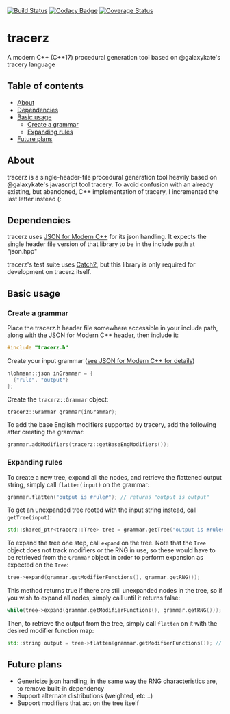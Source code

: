 [![Build Status](https://travis-ci.com/caranatar/tracerz.svg?branch=master)](https://travis-ci.com/caranatar/tracerz)
[![Codacy Badge](https://api.codacy.com/project/badge/Grade/5d3454d25fcd4b33a173af36b2ee8b6a)](https://app.codacy.com/app/caranatar/tracerz?utm_source=github.com&utm_medium=referral&utm_content=caranatar/tracerz&utm_campaign=Badge_Grade_Dashboard)
[![Coverage Status](https://coveralls.io/repos/github/caranatar/tracerz/badge.svg)](https://coveralls.io/github/caranatar/tracerz)
# tracerz
A modern C++ (C++17) procedural generation tool based on @galaxykate's tracery language

## Table of contents
* [About](#about)
* [Dependencies](#dependencies)
* [Basic usage](#basic-usage)
    * [Create a grammar](#create-a-grammar)
    * [Expanding rules](#expanding-rules)
* [Future plans](#future-plans)

## About
tracerz is a single-header-file procedural generation tool heavily based on @galaxykate's javascript tool tracery. To
avoid confusion with an already existing, but abandoned, C++ implementation of tracery, I incremented the last letter
instead (:

## Dependencies
tracerz uses [JSON for Modern C++](https://github.com/nlohmann/json/) for its json handling. It expects the single
header file version of that library to be in the include path at "json.hpp"

tracerz's test suite uses [Catch2](https://github.com/catchorg/Catch2), but this library is only required for
development on tracerz itself.

## Basic usage
### Create a grammar
Place the tracerz.h header file somewhere accessible in your include path, along with the JSON for Modern C++ header,
then include it:

```cpp
#include "tracerz.h"
```

Create your input grammar ([see JSON for Modern C++ for details](https://github.com/nlohmann/json/))

```cpp
nlohmann::json inGrammar = {
  {"rule", "output"}
};
```

Create the `tracerz::Grammar` object:

```cpp
tracerz::Grammar grammar(inGrammar);
```

To add the base English modifiers supported by tracery, add the following after creating the grammar:

```cpp
grammar.addModifiers(tracerz::getBaseEngModifiers());
```

### Expanding rules
To create a new tree, expand all the nodes, and retrieve the flattened output string, simply call `flatten(input)` on
the grammar:

```cpp
grammar.flatten("output is #rule#"); // returns "output is output"
```

To get an unexpanded tree rooted with the input string instead, call `getTree(input)`:

```cpp
std::shared_ptr<tracerz::Tree> tree = grammar.getTree("output is #rule#");
```

To expand the tree one step, call `expand` on the tree. Note that the `Tree` object does not track modifiers or the RNG
in use, so these would have to be retrieved from the `Grammar` object in order to perform expansion as expected on the
`Tree`:

```cpp
tree->expand(grammar.getModifierFunctions(), grammar.getRNG());
```

This method returns true if there are still unexpanded nodes in the tree, so if you wish to expand all nodes, simply
call until it returns false:

```cpp
while(tree->expand(grammar.getModifierFunctions(), grammar.getRNG()));
```

Then, to retrieve the output from the tree, simply call `flatten` on it with the desired modifier function map:

```cpp
std::string output = tree->flatten(grammar.getModifierFunctions()); // returns "output is output"
```

## Future plans
* Genericize json handling, in the same way the RNG characteristics are, to remove built-in dependency
* Support alternate distributions (weighted, etc...)
* Support modifiers that act on the tree itself